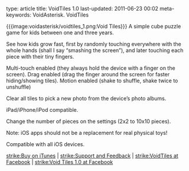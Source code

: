 type: article
title: VoidTiles 1.0
last-updated: 2011-06-23 00:02
meta-keywords: VoidAsterisk. VoidTiles


{{{image:voidasterisk/voidtiles_1.png:Void Tiles}}} A simple cube puzzle game for kids between one and three years.

See how kids grow fast, first by randomly touching everywhere with the whole hands (shall I say “smashing the screen”), and later touching each piece with their tiny fingers.

Multi-touch enabled (they always hold the device with a finger on the screen). Drag enabled (drag the finger around the screen for faster hiding/showing tiles). Motion enabled (shake to shuffle, shake twice to unshuffle)

Clear all tiles to pick a new photo from the device’s photo albums.

iPad/iPhone/iPod compatible.

Change the number of pieces on the settings (2x2 to 10x10 pieces).

Note: iOS apps should not be a replacement for real physical toys!

Compatible with all iOS devices.


[strike:Buy on iTunes](http://itunes.apple.com/app/voidtiles/id443899719) | [strike:Support and Feedback](mailto:support+voidtiles@voidasterisk.com) | [strike:VoidTiles at Facebook](http://www.facebook.com/pages/VoidTiles/366150533407598) | [strike:Void Tiles 1.0 at Facebook](http://www.facebook.com/permalink.php?story_fbid=305227422875545&amp;id=366150533407598)

